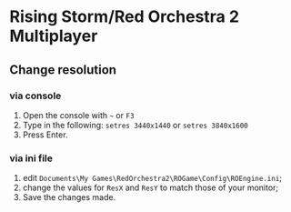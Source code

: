 # Rising Storm/Red Orchestra 2 Multiplayer

## Change resolution

### via console

1. Open the console with `~` or `F3`
2. Type in the following: `setres 3440x1440` or `setres 3840x1600`
3. Press Enter.

### via ini file

1. edit
`Documents\My Games\RedOrchestra2\ROGame\Config\ROEngine.ini`;
2. change the values for `ResX` and `ResY` to match those of your monitor;
5. Save the changes made.
